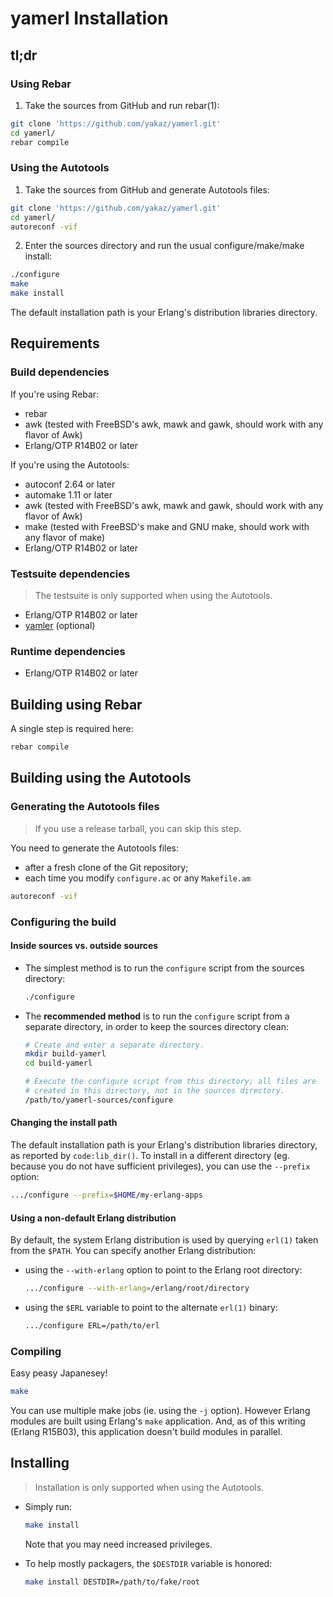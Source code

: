 # yamerl Installation

## tl;dr

### Using Rebar

1. Take the sources from GitHub and run rebar(1):

  ```bash
  git clone 'https://github.com/yakaz/yamerl.git'
  cd yamerl/
  rebar compile
  ```

### Using the Autotools

1. Take the sources from GitHub and generate Autotools files:

  ```bash
  git clone 'https://github.com/yakaz/yamerl.git'
  cd yamerl/
  autoreconf -vif
  ```

2. Enter the sources directory and run the usual configure/make/make install:

  ```bash
  ./configure
  make
  make install
  ```

The default installation path is your Erlang's distribution libraries directory.

## Requirements

### Build dependencies

If you're using Rebar:
* rebar
* awk (tested with FreeBSD's awk, mawk and gawk, should work with any flavor of Awk)
* Erlang/OTP R14B02 or later

If you're using the Autotools:
* autoconf 2.64 or later
* automake 1.11 or later
* awk (tested with FreeBSD's awk, mawk and gawk, should work with any flavor of Awk)
* make (tested with FreeBSD's make and GNU make, should work with any flavor of make)
* Erlang/OTP R14B02 or later

### Testsuite dependencies

> The testsuite is only supported when using the Autotools.

* Erlang/OTP R14B02 or later
* [yamler](https://github.com/goertzenator/yamler) (optional)

### Runtime dependencies

* Erlang/OTP R14B02 or later

## Building using Rebar

A single step is required here:
```bash
rebar compile
```

## Building using the Autotools

### Generating the Autotools files

> If you use a release tarball, you can skip this step.

You need to generate the Autotools files:
* after a fresh clone of the Git repository;
* each time you modify `configure.ac` or any `Makefile.am`

```bash
autoreconf -vif
```

### Configuring the build

#### Inside sources vs. outside sources

* The simplest method is to run the `configure` script from the sources directory:

  ```bash
  ./configure
  ```

* The **recommended method** is to run the `configure` script from a separate directory, in order to keep the sources directory clean:

  ```bash
  # Create and enter a separate directory.
  mkdir build-yamerl
  cd build-yamerl

  # Execute the configure script from this directory; all files are
  # created in this directory, not in the sources directory.
  /path/to/yamerl-sources/configure
  ```

#### Changing the install path

The default installation path is your Erlang's distribution libraries directory, as reported by `code:lib_dir()`. To install in a different directory (eg. because you do not have sufficient privileges), you can use the `--prefix` option:
```bash
.../configure --prefix=$HOME/my-erlang-apps
```

#### Using a non-default Erlang distribution

By default, the system Erlang distribution is used by querying `erl(1)` taken from the `$PATH`. You can specify another Erlang distribution:

* using the `--with-erlang` option to point to the Erlang root directory:

  ```bash
  .../configure --with-erlang=/erlang/root/directory
  ```

* using the `$ERL` variable to point to the alternate `erl(1)` binary:

  ```bash
  .../configure ERL=/path/to/erl
  ```

### Compiling

Easy peasy Japanesey!
```bash
make
```

You can use multiple make jobs (ie. using the `-j` option). However Erlang modules are built using Erlang's `make` application. And, as of this writing (Erlang R15B03), this application doesn't build modules in parallel.

## Installing

> Installation is only supported when using the Autotools.

* Simply run:

  ```bash
  make install
  ```

  Note that you may need increased privileges.

* To help mostly packagers, the `$DESTDIR` variable is honored:

  ```bash
  make install DESTDIR=/path/to/fake/root
  ```
